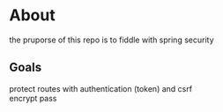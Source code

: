 # About
the pruporse of this repo is to fiddle with spring security

## Goals

protect routes with authentication (token) and csrf  
encrypt pass
